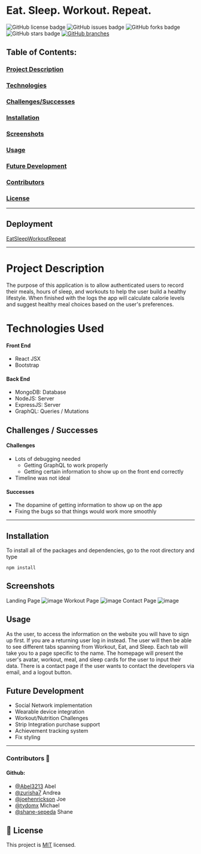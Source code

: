# Eat. Sleep. Workout. Repeat.

![GitHub license badge](https://img.shields.io/github/license/zurisha7/EatSleepWorkoutRepeat)
![GitHub issues badge](https://img.shields.io/github/issues/zurisha7/EatSleepWorkoutRepeat)
![GitHub forks badge](https://img.shields.io/github/forks/zurisha7/EatSleepWorkoutRepeat)
![GitHub stars badge](https://img.shields.io/github/stars/zurisha7/EatSleepWorkoutRepeat)
[![GitHub branches](https://badgen.net/github/branches/zurisha7/EatSleepWorkoutRepeat)](https://github.com/Tydomx/Social-Network-API/)

## Table of Contents: 
### [Project Description](#project-description)
### [Technologies](#technologies-used)
### [Challenges/Successes](#challenges--successes)
### [Installation](#installation)
### [Screenshots](#screenshots-📷)
### [Usage](#usage)
### [Future Development](#future-development)
### [Contributors](#contributors-👤)
### [License](#license)

---

## Deployment
[EatSleepWorkoutRepeat](https://eatsleepworkoutrepeat.herokuapp.com/)

---

# Project Description
The purpose of this application is to allow authenticated users to record their meals, hours of sleep, and workouts to help the user build a healthy lifestyle. When finished with the logs the app will calculate calorie levels and suggest healthy meal choices based on the user's preferences.

# Technologies Used
#### Front End 
- React JSX
- Bootstrap

#### Back End
- MongoDB: Database
- NodeJS: Server
- ExpressJS: Server
- GraphQL: Queries / Mutations

## Challenges / Successes
#### Challenges
- Lots of debugging needed
	- Getting GraphQL to work properly
	- Getting certain information to show up on the front end correctly
- Timeline was not ideal
#### Successes
- The dopamine of getting information to show up on the app
- Fixing the bugs so that things would work more smoothly

---

## Installation
To install all of the packages and dependencies, go to the root directory and type

	npm install	 

## Screenshots
Landing Page
![image](https://user-images.githubusercontent.com/99767019/186551709-2ad7e640-a29f-4b47-96a4-97ab4b7f3040.png)
Workout Page
![image](https://user-images.githubusercontent.com/99767019/186551944-aee2c0f1-c3e3-41a9-aafb-a2fd859185f1.png)
Contact Page
![image](https://user-images.githubusercontent.com/99767019/186551980-da132a4d-0250-49f5-a46c-36bd3576aace.png)


## Usage
As the user, to access the information on the website you will have to sign up first. If you are a returning user log in instead. The user will then be able to see different tabs spanning from Workout, Eat, and Sleep. Each tab will take you to a page specific to the name. The homepage will present the user's avatar, workout, meal, and sleep cards for the user to input their data. There is a contact page if the user wants to contact the developers via email, and a logout button.

## Future Development
- Social Network implementation
- Wearable device integration
- Workout/Nutrition Challenges
- Strip Integration purchase support
- Achievement tracking system
- Fix styling


---

 ### **Contributors** 👤

#### Github: 
- [@Abel3213](https://github.com/Abel3213) Abel
- [@zurisha7](https://github.com/zurisha7) Andrea
- [@joehenrickson](https://github.com/joehenrickson) Joe
- [@tydomx](https://github.com/tydomx) Michael
- [@shane-sepeda](https://github.com/shane-sepeda) Shane




## 📝 License

This project is [MIT](https://choosealicense.com/licenses/mit/) licensed.
